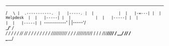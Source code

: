 
  _____________________
  /                 `   \
  |  .-----------.  |   |-----.
  |  |           |  |   |-=---|
  |  | Helpdesk  |  |   |-----|
  |  |           |  |   |-----|
  |  |           |  |   |-----|
  |  `-----------'  |   |-----'/\
   \________________/___'     /  \
      /                      / / /
     / //               //  / / /
    /                      / / /
   / _/_/_/_/_/_/_/_/_/_/ /   /
  / _/_/_/_/_/_/_/_/_/_/ /   /
 / _/_/_/_______/_/_/_/ / __/
/______________________/ /    
\______________________\/


